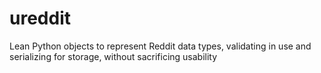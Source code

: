 # ureddit
Lean Python objects to represent Reddit data types, validating in use and serializing for storage, without sacrificing usability
